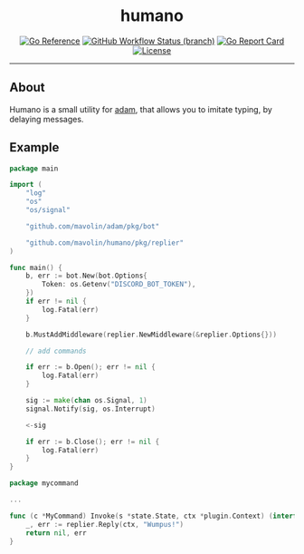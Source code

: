 <div align="center">
<h1>humano</h1>

[![Go Reference](https://pkg.go.dev/badge/github.com/mavolin/humano.svg)](https://pkg.go.dev/github.com/mavolin/humano)
[![GitHub Workflow Status (branch)](https://img.shields.io/github/workflow/status/mavolin/humano/Test/develop?label=tests)](https://github.com/mavolin/humano/actions)
[![Go Report Card](https://goreportcard.com/badge/github.com/mavolin/humano)](https://goreportcard.com/report/github.com/mavolin/humano)
[![License](https://img.shields.io/github/license/mavolin/humano)](https://github.com/mavolin/humano/blob/develop/LICENSE)
</div>

---

## About

Humano is a small utility for [adam](https://github.com/mavolin/adam), that allows you to imitate typing, by delaying messages.

## Example

```go
package main

import (
	"log"
	"os"
	"os/signal"

	"github.com/mavolin/adam/pkg/bot"

	"github.com/mavolin/humano/pkg/replier"
)

func main() {
	b, err := bot.New(bot.Options{
		Token: os.Getenv("DISCORD_BOT_TOKEN"),
	})
	if err != nil {
		log.Fatal(err)
	}

	b.MustAddMiddleware(replier.NewMiddleware(&replier.Options{}))

	// add commands

	if err := b.Open(); err != nil {
		log.Fatal(err)
	}

	sig := make(chan os.Signal, 1)
	signal.Notify(sig, os.Interrupt)

	<-sig

	if err := b.Close(); err != nil {
		log.Fatal(err)
	}
}
```

```go
package mycommand

...

func (c *MyCommand) Invoke(s *state.State, ctx *plugin.Context) (interface{}, error) {
	_, err := replier.Reply(ctx, "Wumpus!")
	return nil, err
}
```
